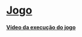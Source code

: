 # [Jogo](https://alcides07.github.io/Lila/Jogo/)
#### [Vídeo da execução do jogo](https://www.youtube.com/watch?v=fDJprVW7CIM)
